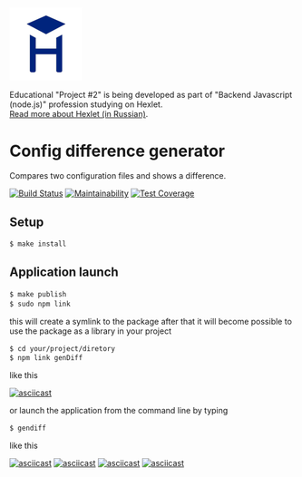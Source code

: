 ##
[![Hexlet Ltd. logo](https://raw.githubusercontent.com/Hexlet/hexletguides.github.io/master/images/hexlet_logo128.png)](https://ru.hexlet.io/pages/about?utm_source=github&utm_medium=link&utm_campaign=nodejs-package)

Educational "Project #2" is being developed as part of "Backend Javascript (node.js)" profession studying on Hexlet.  
[Read more about Hexlet (in Russian)](https://ru.hexlet.io/pages/about?utm_source=github&utm_medium=link&utm_campaign=nodejs-package).
##

# Config difference generator
Compares two configuration files and shows a difference.

[![Build Status](https://img.shields.io/endpoint.svg?url=https%3A%2F%2Factions-badge.atrox.dev%2Fushachev%2Fbackend-project-lvl2%2Fbadge%3Fref%3Dmaster&style=flat)](https://actions-badge.atrox.dev/ushachev/backend-project-lvl2/goto?ref=master)
[![Maintainability](https://api.codeclimate.com/v1/badges/cf8e444c79a3b4fee878/maintainability)](https://codeclimate.com/github/ushachev/backend-project-lvl2/maintainability)
[![Test Coverage](https://api.codeclimate.com/v1/badges/cf8e444c79a3b4fee878/test_coverage)](https://codeclimate.com/github/ushachev/backend-project-lvl2/test_coverage)

## Setup

```sh
$ make install
```

## Application launch

```sh
$ make publish
$ sudo npm link
```
this will create a symlink to the package after that it will become possible to use the package as a library in your project

```sh
$ cd your/project/diretory
$ npm link genDiff
```
like this

[![asciicast](https://asciinema.org/a/SeHXXvH4yzyDE57RRSH8OjzJA.svg)](https://asciinema.org/a/SeHXXvH4yzyDE57RRSH8OjzJA)

or launch the application from the command line by typing

```sh
$ gendiff
```
like this

[![asciicast](https://asciinema.org/a/PMofhfyqQVimjjeGh5ouPLnPo.svg)](https://asciinema.org/a/PMofhfyqQVimjjeGh5ouPLnPo)
[![asciicast](https://asciinema.org/a/wUNqYX5xmN5tAw50xDzkGyADu.svg)](https://asciinema.org/a/wUNqYX5xmN5tAw50xDzkGyADu)
[![asciicast](https://asciinema.org/a/2rq9oYXEcJVbffvkmlEzzWboV.svg)](https://asciinema.org/a/2rq9oYXEcJVbffvkmlEzzWboV)
[![asciicast](https://asciinema.org/a/lewlj7l60MsPvjuydX6oW9vSO.svg)](https://asciinema.org/a/lewlj7l60MsPvjuydX6oW9vSO)
